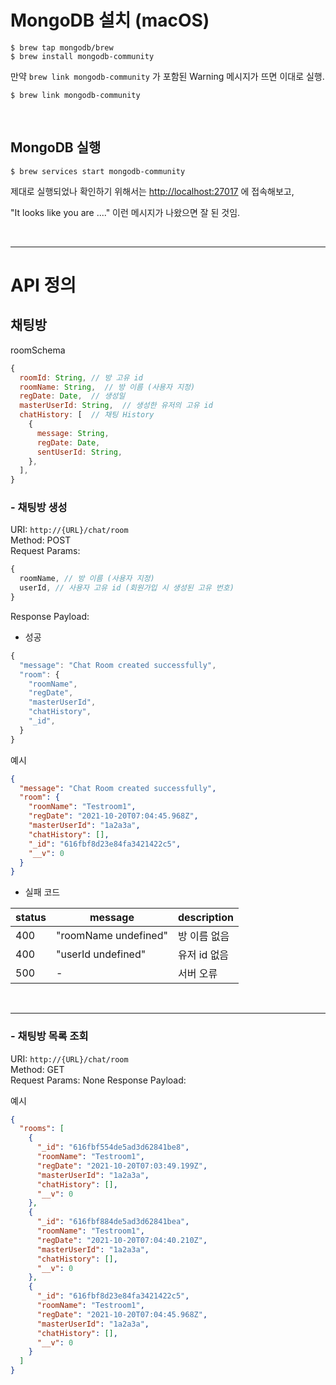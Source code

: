 # MongoDB 설치 (macOS)

```
$ brew tap mongodb/brew
$ brew install mongodb-community
```

만약 `brew link mongodb-community` 가 포함된 Warning 메시지가 뜨면 이대로 실행.

```
$ brew link mongodb-community
```

<br/>

## MongoDB 실행

```
$ brew services start mongodb-community
```

제대로 실행되었나 확인하기 위해서는 [http://localhost:27017](http://localhost:27017) 에 접속해보고,

"It looks like you are ...." 이런 메시지가 나왔으면 잘 된 것임.

<br/>

---

# API 정의

## 채팅방

roomSchema

```js
{
  roomId: String, // 방 고유 id
  roomName: String,  // 방 이름 (사용자 지정)
  regDate: Date,  // 생성일
  masterUserId: String,  // 생성한 유저의 고유 id
  chatHistory: [  // 채팅 History
    {
      message: String,
      regDate: Date,
      sentUserId: String,
    },
  ],
}
```

### - 채팅방 생성

URI: `http://{URL}/chat/room` <br/>
Method: POST <br/>
Request Params:

```js
{
  roomName, // 방 이름 (사용자 지정)
  userId, // 사용자 고유 id (회원가입 시 생성된 고유 번호)
}
```

Response Payload:

- 성공

```js
{
  "message": "Chat Room created successfully",
  "room": {
    "roomName",
    "regDate",
    "masterUserId",
    "chatHistory",
    "_id",
  }
}
```

예시

```json
{
  "message": "Chat Room created successfully",
  "room": {
    "roomName": "Testroom1",
    "regDate": "2021-10-20T07:04:45.968Z",
    "masterUserId": "1a2a3a",
    "chatHistory": [],
    "_id": "616fbf8d23e84fa3421422c5",
    "__v": 0
  }
}
```

- 실패 코드

| status | message              | description  |
| ------ | -------------------- | ------------ |
| 400    | "roomName undefined" | 방 이름 없음 |
| 400    | "userId undefined"   | 유저 id 없음 |
| 500    | -                    | 서버 오류    |

<br/>

---

### - 채팅방 목록 조회

URI: `http://{URL}/chat/room` <br/>
Method: GET <br/>
Request Params: None
Response Payload:

예시

```json
{
  "rooms": [
    {
      "_id": "616fbf554de5ad3d62841be8",
      "roomName": "Testroom1",
      "regDate": "2021-10-20T07:03:49.199Z",
      "masterUserId": "1a2a3a",
      "chatHistory": [],
      "__v": 0
    },
    {
      "_id": "616fbf884de5ad3d62841bea",
      "roomName": "Testroom1",
      "regDate": "2021-10-20T07:04:40.210Z",
      "masterUserId": "1a2a3a",
      "chatHistory": [],
      "__v": 0
    },
    {
      "_id": "616fbf8d23e84fa3421422c5",
      "roomName": "Testroom1",
      "regDate": "2021-10-20T07:04:45.968Z",
      "masterUserId": "1a2a3a",
      "chatHistory": [],
      "__v": 0
    }
  ]
}
```
